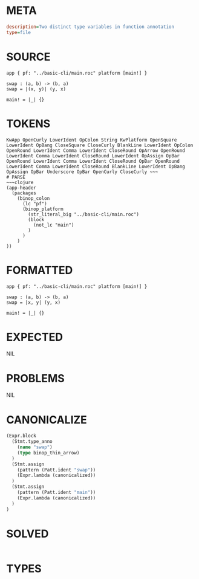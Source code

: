 # META
~~~ini
description=Two distinct type variables in function annotation
type=file
~~~
# SOURCE
~~~roc
app { pf: "../basic-cli/main.roc" platform [main!] }

swap : (a, b) -> (b, a)
swap = |(x, y)| (y, x)

main! = |_| {}
~~~
# TOKENS
~~~text
KwApp OpenCurly LowerIdent OpColon String KwPlatform OpenSquare LowerIdent OpBang CloseSquare CloseCurly BlankLine LowerIdent OpColon OpenRound LowerIdent Comma LowerIdent CloseRound OpArrow OpenRound LowerIdent Comma LowerIdent CloseRound LowerIdent OpAssign OpBar OpenRound LowerIdent Comma LowerIdent CloseRound OpBar OpenRound LowerIdent Comma LowerIdent CloseRound BlankLine LowerIdent OpBang OpAssign OpBar Underscore OpBar OpenCurly CloseCurly ~~~
# PARSE
~~~clojure
(app-header
  (packages
    (binop_colon
      (lc "pf")
      (binop_platform
        (str_literal_big "../basic-cli/main.roc")
        (block
          (not_lc "main")
        )
      )
    )
))
~~~
# FORMATTED
~~~roc
app { pf: "../basic-cli/main.roc" platform [main!] }

swap : (a, b) -> (b, a)
swap = |x, y| (y, x)

main! = |_| {}
~~~
# EXPECTED
NIL
# PROBLEMS
NIL
# CANONICALIZE
~~~clojure
(Expr.block
  (Stmt.type_anno
    (name "swap")
    (type binop_thin_arrow)
  )
  (Stmt.assign
    (pattern (Patt.ident "swap"))
    (Expr.lambda (canonicalized))
  )
  (Stmt.assign
    (pattern (Patt.ident "main"))
    (Expr.lambda (canonicalized))
  )
)
~~~
# SOLVED
~~~clojure
~~~
# TYPES
~~~roc
~~~

